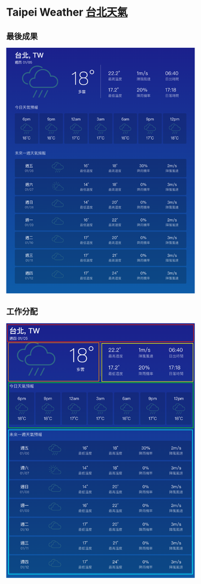 # Taipei Weather [台北天氣](https://a05031113.github.io/taipei-weather/)

## 最後成果

![](/img/preference.png)

## 工作分配

![](/img/distribution.png)
